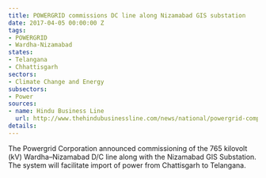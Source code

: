```yaml
---
title: POWERGRID commissions DC line along Nizamabad GIS substation
date: 2017-04-05 00:00:00 Z
tags:
- POWERGRID
- Wardha-Nizamabad
states:
- Telangana
- Chhattisgarh
sectors:
- Climate Change and Energy
subsectors:
- Power
sources:
- name: Hindu Business Line
  url: http://www.thehindubusinessline.com/news/national/powergrid-completes-765-kv-wardhanizamabad-line/article9610677.ece
details: 
---
```


The Powergrid Corporation announced commissioning of the 765 kilovolt (kV) Wardha–Nizamabad D/C line along with the Nizamabad GIS Substation. The system will facilitate import of power from Chattisgarh to Telangana.
